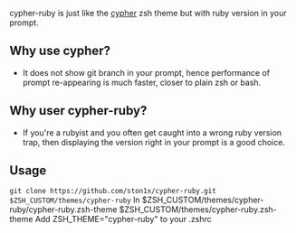 cypher-ruby is just like the [cypher](https://github.com/ohmyzsh/ohmyzsh/blob/master/themes/cypher.zsh-theme) zsh theme but with ruby version in your prompt.

## Why use cypher?
- It does not show git branch in your prompt, hence performance of prompt re-appearing is much faster, closer to plain zsh or bash.

## Why user cypher-ruby?
- If you're a rubyist and you often get caught into a wrong ruby version trap, then displaying the version right in your prompt is a good choice.

## Usage
`git clone https://github.com/ston1x/cypher-ruby.git $ZSH_CUSTOM/themes/cypher-ruby`
ln $ZSH_CUSTOM/themes/cypher-ruby/cypher-ruby.zsh-theme $ZSH_CUSTOM/themes/cypher-ruby.zsh-theme
Add ZSH_THEME="cypher-ruby" to your .zshrc
